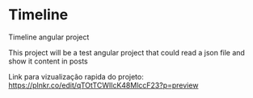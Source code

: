 # Timeline
Timeline angular project

This project will be a test angular project that could read a json file and show it content in posts

Link para vizualização rapida do projeto:
https://plnkr.co/edit/qTOtTCWIlcK48MlccF23?p=preview
